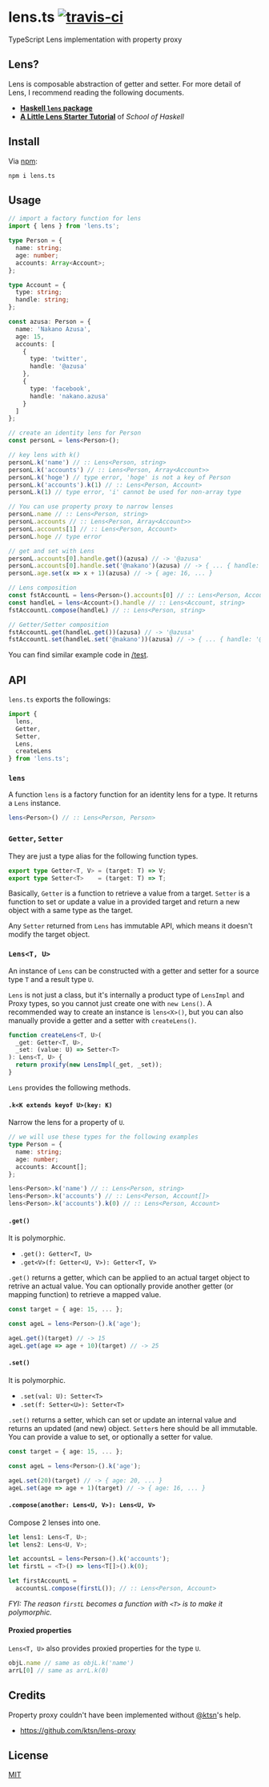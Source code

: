# lens.ts [![travis-ci](https://travis-ci.org/utatti/lens.ts.svg?branch=master)](https://travis-ci.org/utatti/lens.ts)

TypeScript Lens implementation with property proxy

## Lens?

Lens is composable abstraction of getter and setter. For more detail of Lens, I
recommend reading the following documents.

- [**Haskell `lens` package**](https://hackage.haskell.org/package/lens)
- [**A Little Lens Starter Tutorial**](https://www.schoolofhaskell.com/school/to-infinity-and-beyond/pick-of-the-week/a-little-lens-starter-tutorial) of *School of Haskell*

## Install

Via [npm](https://www.npmjs.com/package/lens.ts):

``` shell
npm i lens.ts
```

## Usage

``` typescript
// import a factory function for lens
import { lens } from 'lens.ts';

type Person = {
  name: string;
  age: number;
  accounts: Array<Account>;
};

type Account = {
  type: string;
  handle: string;
};

const azusa: Person = {
  name: 'Nakano Azusa',
  age: 15,
  accounts: [
    {
      type: 'twitter',
      handle: '@azusa'
    },
    {
      type: 'facebook',
      handle: 'nakano.azusa'
    }
  ]
};

// create an identity lens for Person
const personL = lens<Person>();

// key lens with k()
personL.k('name') // :: Lens<Person, string>
personL.k('accounts') // :: Lens<Person, Array<Account>>
personL.k('hoge') // type error, 'hoge' is not a key of Person
personL.k('accounts').k(1) // :: Lens<Person, Account>
personL.k(1) // type error, 'i' cannot be used for non-array type

// You can use property proxy to narrow lenses
personL.name // :: Lens<Person, string>
personL.accounts // :: Lens<Person, Array<Account>>
personL.accounts[1] // :: Lens<Person, Account>
personL.hoge // type error

// get and set with Lens
personL.accounts[0].handle.get()(azusa) // -> '@azusa'
personL.accounts[0].handle.set('@nakano')(azusa) // -> { ... { handle: '@nakano' } ... }
personL.age.set(x => x + 1)(azusa) // -> { age: 16, ... }

// Lens composition
const fstAccountL = lens<Person>().accounts[0] // :: Lens<Person, Account>
const handleL = lens<Account>().handle // :: Lens<Account, string>
fstAccountL.compose(handleL) // :: Lens<Person, string>

// Getter/Setter composition
fstAccountL.get(handleL.get())(azusa) // -> '@azusa'
fstAccountL.set(handleL.set('@nakano'))(azusa) // -> { ... { handle: '@nakano' } ... }
```

You can find similar example code in [/test](test).

## API

`lens.ts` exports the followings:

``` typescript
import {
  lens,
  Getter,
  Setter,
  Lens,
  createLens
} from 'lens.ts';
```

### `lens`

A function `lens` is a factory function for an identity lens for a type. It
returns a `Lens` instance.

``` typescript
lens<Person>() // :: Lens<Person, Person>
```

### `Getter`, `Setter`

They are just a type alias for the following function types.

``` typescript
export type Getter<T, V> = (target: T) => V;
export type Setter<T>    = (target: T) => T;
```

Basically, `Getter` is a function to retrieve a value from a target. `Setter` is
a function to set or update a value in a provided target and return a new object
with a same type as the target.

Any `Setter` returned from `Lens` has immutable API, which means it doesn't
modify the target object.

### `Lens<T, U>`

An instance of `Lens` can be constructed with a getter and setter for a
source type `T` and a result type `U`.

`Lens` is not just a class, but it's internally a product type of `LensImpl` and
Proxy types, so you cannot just create one with `new Lens()`. A recommended way
to create an instance is `lens<X>()`, but you can also manually provide a getter
and a setter with `createLens()`.

``` typescript
function createLens<T, U>(
  _get: Getter<T, U>,
  _set: (value: U) => Setter<T>
): Lens<T, U> {
  return proxify(new LensImpl(_get, _set));
}
```

`Lens` provides the following methods.

#### `.k<K extends keyof U>(key: K)`

Narrow the lens for a property of `U`.

``` typescript
// we will use these types for the following examples
type Person = {
  name: string;
  age: number;
  accounts: Account[];
};

lens<Person>.k('name') // :: Lens<Person, string>
lens<Person>.k('accounts') // :: Lens<Person, Account[]>
lens<Person>.k('accounts').k(0) // :: Lens<Person, Account>
```

#### `.get()`

It is polymorphic.

- `.get(): Getter<T, U>`
- `.get<V>(f: Getter<U, V>): Getter<T, V>`

`.get()` returns a getter, which can be applied to an actual target object to
retrive an actual value. You can optionally provide another getter (or mapping
function) to retrieve a mapped value.

``` typescript
const target = { age: 15, ... };

const ageL = lens<Person>().k('age');

ageL.get()(target) // -> 15
ageL.get(age => age + 10)(target) // -> 25
```

#### `.set()`

It is polymorphic.

- `.set(val: U): Setter<T>`
- `.set(f: Setter<U>): Setter<T>`

`.set()` returns a setter, which can set or update an internal value and returns
an updated (and new) object. `Setter`s here should be all immutable. You can
provide a value to set, or optionally a setter for value.

``` typescript
const target = { age: 15, ... };

const ageL = lens<Person>().k('age');

ageL.set(20)(target) // -> { age: 20, ... }
ageL.set(age => age + 1)(target) // -> { age: 16, ... }
```

#### `.compose(another: Lens<U, V>): Lens<U, V>`

Compose 2 lenses into one.

``` typescript
let lens1: Lens<T, U>;
let lens2: Lens<U, V>;

let accountsL = lens<Person>().k('accounts');
let firstL = <T>() => lens<T[]>().k(0);

let firstAccountL =
  accountsL.compose(firstL()); // :: Lens<Person, Account>
```

*FYI: The reason `firstL` becomes a function with `<T>` is to make it
polymorphic.*

#### Proxied properties

`Lens<T, U>` also provides proxied properties for the type `U`.

``` typescript
objL.name // same as objL.k('name')
arrL[0] // same as arrL.k(0)
```

## Credits

Property proxy couldn't have been implemented without
[@ktsn](https://github.com/ktsn)'s help.

- https://github.com/ktsn/lens-proxy

## License

[MIT](LICENSE)

